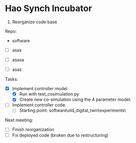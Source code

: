 ﻿# Hao Synch Incubator

1. Reorganize code base

Repo:
- software

- [ ] asas
- [ ] asasa
- [ ] asas 



Tasks:
- [x] Implement controller model
  - [x] Run with test_cosimulation.py
  - [x] Create new co-simulation using the 4 parameter model.
- [ ] Implement controller code.
  - [ ] Starting point: software\old_digital_twin\experiments\

Next meeting:
- [ ] Finish reorganization
- [ ] Fix deployed code (broken due to restructuring)